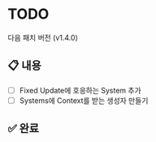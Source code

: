 # TODO

다음 패치 버전 (v1.4.0)

## 📋 내용

- [ ] Fixed Update에 호응하는 System 추가
- [ ] Systems에 Context를 받는 생성자 만들기

## ✅ 완료
